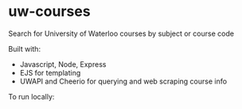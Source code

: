 # uw-courses

Search for University of Waterloo courses by subject or course code

Built with:
 * Javascript, Node, Express
 * EJS for templating
 * UWAPI and Cheerio for querying and web scraping course info

To run locally:


